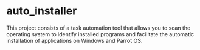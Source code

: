# auto_installer
This project consists of a task automation tool that allows you to scan the operating system to identify installed programs and facilitate the automatic installation of applications on Windows and Parrot OS.
